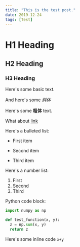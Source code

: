 ```yaml
---
title: "This is the test post."
date: 2019-12-24
tags: [Test]
---
```


# H1 Heading

## H2 Heading

### H3 Heading

Here's some basic text.

And here's some *斜体*

Here's some **粗体** text.

What about [link](https://github.com)

Here's a bulleted list:
* First item
+ Second item
- Third item

Here's a number list:
1. First
2. Second
3. Third

Python code block:
```python
import numpy as np

def test_function(x, y):
  z = np.sum(x, y)
  return z
```

Here's some inline code `x+y`
